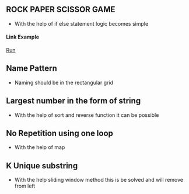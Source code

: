 ## ROCK PAPER SCISSOR GAME 

* With the help of if else statement logic becomes simple 

#### Link Example
[Run](https://repl.it/@VijaySahani/FrighteningSugaryModule)

## Name Pattern  

* Naming should be in the rectangular grid    

## Largest number in the form of string 

* With the help of sort and reverse function it can be possible


## No Repetition using one loop

* With the help of map 


## K Unique substring

* With the help sliding window method this is be solved and will remove from left  
